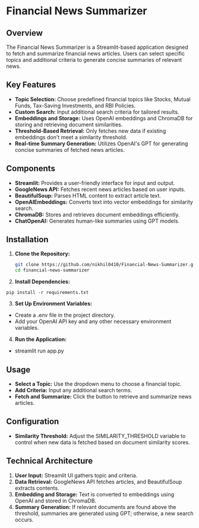 # Financial News Summarizer

## Overview

The Financial News Summarizer is a Streamlit-based application designed to fetch and summarize financial news articles. Users can select specific topics and additional criteria to generate concise summaries of relevant news.

## Key Features

- **Topic Selection:** Choose predefined financial topics like Stocks, Mutual Funds, Tax-Saving Investments, and RBI Policies.
- **Custom Search:** Input additional search criteria for tailored results.
- **Embeddings and Storage:** Uses OpenAI embeddings and ChromaDB for storing and retrieving document similarities.
- **Threshold-Based Retrieval:** Only fetches new data if existing embeddings don't meet a similarity threshold.
- **Real-time Summary Generation:** Utilizes OpenAI's GPT for generating concise summaries of fetched news articles.

## Components

- **Streamlit:** Provides a user-friendly interface for input and output.
- **GoogleNews API:** Fetches recent news articles based on user inputs.
- **BeautifulSoup:** Parses HTML content to extract article text.
- **OpenAIEmbeddings:** Converts text into vector embeddings for similarity search.
- **ChromaDB:** Stores and retrieves document embeddings efficiently.
- **ChatOpenAI:** Generates human-like summaries using GPT models.

## Installation

1. **Clone the Repository:**

   ```bash
   git clone https://github.com/nikhil0410/Financial-News-Summarizer.git
   cd financial-news-summarizer
2. **Install Dependencies:**

```pip install -r requirements.txt```

3. **Set Up Environment Variables:**

- Create a .env file in the project directory.
- Add your OpenAI API key and any other necessary environment variables.

4. **Run the Application:**

- streamlit run app.py

## Usage

- **Select a Topic:** Use the dropdown menu to choose a financial topic.
- **Add Criteria:** Input any additional search terms.
- **Fetch and Summarize:** Click the button to retrieve and summarize news articles.

## Configuration
- **Similarity Threshold:** Adjust the SIMILARITY_THRESHOLD variable to control when new data is fetched based on document similarity scores.

## Technical Architecture

1. **User Input:** Streamlit UI gathers topic and criteria.
2. **Data Retrieval:** GoogleNews API fetches articles, and BeautifulSoup extracts contents.
3. **Embedding and Storage:** Text is converted to embeddings using OpenAI and stored in ChromaDB.
4. **Summary Generation:** If relevant documents are found above the threshold, summaries are generated using GPT; otherwise, a new search occurs.
